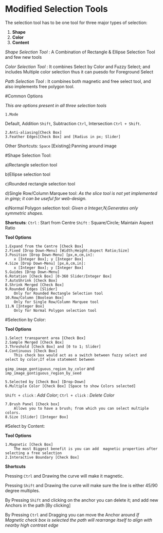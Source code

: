 # Modified Selection Tools

The selection tool has to be one tool for three major types of selection: 
1. **Shape** 
2. **Color** 
3. **Content**

*Shape Selection Tool* :
A Combination of Rectangle & Ellipse Selection Tool and few new tools

*Color Selection Tool* :
It combines Select by Color and Fuzzy Select; and includes Multiple color selection thus it can puesdo for Foreground Select

*Path Selection Tool* :
It combines both magnetic and free select tool, and also implements free polygon tool.

#Common Options

*This are options present in all three selection tools*

    1.Mode
	
Default,
Addition `Shift`,
Subtraction `Ctrl`,
Intersection `Ctrl + Shift`.

    2.Anti-aliasing[Check Box]
	3.Feather Edges[Check Box] and [Radius in px; Slider] 

Other Shortcuts:
`Space` [Existing]:Panning around image

#Shape Selection Tool: 

a)Rectangle selection tool

b)Ellipse selection tool

c)Rounded rectangle selection tool

d)Single Row/Column Marquee tool:
  *As the slice tool is not yet implemented in gimp; it can be useful for web-design.*

e)Normal Polygon selection tool: 
  *Given a Integer,N,Generates only symmetric shapes.*
 
**Shortcuts**:
`Ctrl` : Start from Centre 
`Shift` : Square/Circle; Maintain Aspect Ratio

**Tool Options**

	1.Expand from the Centre [Check Box]
	2.Fixed [Drop Down-Menu] [Width;Height;Aspect Ratio;Size]
	3.Position [Drop Down-Menu] [px,m,cm,in]: 
	    x [Integer Box]; y [Integer Box]
	4.Size [Drop Down-Menu] [px,m,cm,in]: 
	    x [Integer Box]; y [Integer Box]
	5.Guides [Drop Down-Menu]
	6.Rotation [Check Box] [0-360 Slider/Integer Box]
	7.AutoShrink [Check Box]
	8.Shrink Merged [Check Box]
	9.Rounded Edges [Slider] 
	    Only for Rounded Rectangle Selection tool
	10.Row/Column [Boolean Box] 
	    Only for Single Row/Column Marquee tool
	11.N [Integer Box] 
	    Only for Normal Polygon selection tool
		
#Selection by Color:

**Tool Options**

    1.Select transparent area [Check Box] 
    2.Sample Merged [Check Box]
    3.Threshold [Check Box] and [0 to 1; Slider]
    4.Continuous [Check Box] 
        This check box would act as a switch between fuzzy select and select by color;If else statement between
        
`gimp_image_gontiguous_region_by_color` and `imp_image_gontiguous_region_by_seed`
	    
	5.Selected by [Check Box] [Drop-Down]
	6.Multiple Color [Check Box] [Space to show Colors selected]  
	    
`Shift + click` : *Add Color*; `Ctrl + click` : *Delete Color*

    7.Brush Panel [Check box]
        Allows you to have a brush; from which you can select multiple colors.	
    8.Size [Slider] [Integer Box]
    
#Select by Content:

**Tool Options**

    1.Magnetic [Check Box] 
        The most Biggest benefit is you can add  magnetic properties after selecting a free selection
    2.Interactive Boundary [Check Box]


**Shortcuts**

Pressing `Ctrl` and Drawing the curve will make it magnetic.

Pressing `Shift` and Drawing the curve will make sure the line is either 45/90 degree multiples.

By Pressing `Shift` and clicking on the anchor you can delete it; 
and add new Anchors in the path [By clicking]

By Pressing `Ctrl` and Dragging you can move the Anchor around 
*If Magnetic check box is selected the path will rearrange itself to align with nearby high contrast edge*





		


